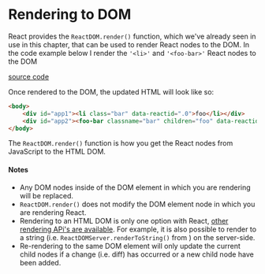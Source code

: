# Rendering to DOM

React provides the `ReactDOM.render()` function, which we've already seen in use in this chapter, that can be used to render React nodes to the DOM. In the code example below I render the `'<li>'` and `'<foo-bar>'` React nodes to the DOM

[source code](https://jsfiddle.net/LLz4p3ox/#tabs=js,result,html,resources)

Once rendered to the DOM, the updated HTML will look like so:

```html
<body>
    <div id="app1"><li class="bar" data-reactid=".0">foo</li></div>
    <div id="app2"><foo-bar classname="bar" children="foo" data-reactid=".1">foo</foo-bar></div>
</body>
```

The `ReactDOM.render()` function is how you get the React nodes from JavaScript to the HTML DOM.

#### Notes

* Any DOM nodes inside of the DOM element in which you are rendering will be replaced.
* `ReactDOM.render()` does not modify the DOM element node in which you are rendering React.
* Rendering to an HTML DOM is only one option with React, [other rendering APi's are available](https://facebook.github.io/react/docs/top-level-api.html#reactdomserver.rendertostring). For example, it is also possible to render to a string (i.e. `ReactDOMServer.renderToString()` from ) on the server-side.
* Re-rendering to the same DOM element will only update the current child nodes if a change (i.e. diff) has occurred or a new child node have been added.
